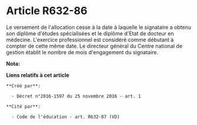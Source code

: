 # Article R632-86

Le versement de l'allocation cesse à la date à laquelle le signataire a obtenu son diplôme d'études spécialisées et le
diplôme d'Etat de docteur en médecine. L'exercice professionnel est considéré comme débutant à compter de cette même date. Le
directeur général du Centre national de gestion établit le nombre de mois d'engagement du signataire.

**Nota:**



**Liens relatifs à cet article**

	**Créé par**:

	  - Décret n°2016-1597 du 25 novembre 2016 - art. 1

	**Cité par**:

	  - Code de l'éducation - art. R632-87 (VD)
